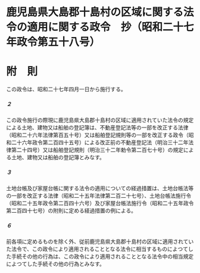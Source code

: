 # 鹿児島県大島郡十島村の区域に関する法令の適用に関する政令　抄（昭和二十七年政令第五十八号）

# 附　則
この政令は、昭和二十七年四月一日から施行する。
##### ２
この政令施行の際現に鹿児島県大島郡十島村の区域に適用されていた法令の規定による土地、建物又は船舶の登記簿は、不動産登記法等の一部を改正する法律（昭和二十六年法律第百五十号）又は船舶登記規則等の一部を改正する政令（昭和二十六年政令第二百四十五号）による改正前の不動産登記法（明治三十二年法律第二十四号）又は船舶登記規則（明治三十二年勅令第二百七十号）の規定による土地、建物又は船舶の登記簿とみなす。
##### ３
土地台帳及び家屋台帳に関する法令の適用についての経過措置は、土地台帳法等の一部を改正する法律（昭和二十五年法律第二百二十七号）、土地台帳法施行令（昭和二十五年政令第二百四十六号）及び家屋台帳法施行令（昭和二十五年政令第二百四十七号）の附則に定める経過措置の例による。
##### ６
前各項に定めるものを除く外、従前鹿児島県大島郡十島村の区域に適用されていた法令で、この政令により適用されることとなる法令に相当するものによつてした手続その他の行為は、この政令により適用されることとなる法令中の相当規定によつてした手続その他の行為とみなす。
